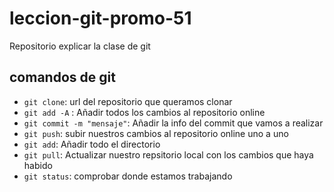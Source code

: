 # leccion-git-promo-51
Repositorio explicar la clase de git
## comandos de git
- `git clone`: url del repositorio que queramos clonar
- `git add -A` : Añadir todos los cambios al repositorio online
- `git commit -m "mensaje"`: Añadir la info del commit que vamos a realizar
- `git push`: subir nuestros cambios al repositorio online uno a uno
- `git add`: Añadir todo el directorio
- `git pull`: Actualizar nuestro repsitorio local con los cambios que haya habido
- `git status`: comprobar donde estamos trabajando
